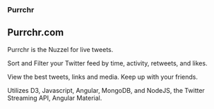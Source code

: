 ### Purrchr
## Purrchr.com

Purrchr is the Nuzzel for live tweets. 

Sort and Filter your Twitter feed by time, activity, retweets, and likes. 

View the best tweets, links and media. Keep up with your friends. 

Utilizes D3, Javascript, Angular, MongoDB, and NodeJS, the Twitter Streaming API, Angular Material.

